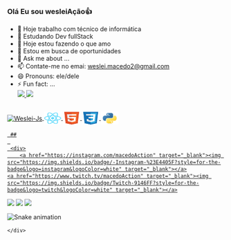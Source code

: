 ### Olá Eu sou wesleiAção👍

- 🔭 Hoje trabalho com técnico de informática
- 🌱  Estudando  Dev fullStack    
- 👯 Hoje estou fazendo o que amo                                            
- 🤔 Estou em busca de oportunidades
- 💬 Ask me about ...             
- 📫 Contate-me no emai: weslei.macedo2@gmail.com    
- 😄 Pronouns: ele/dele
- ⚡ Fun fact: ...
     <div>
  <a href="https://beacons.ai/wesleiAção">
  <img height="180em" src="https://github-readme-stats.vercel.app/api?username=wesleiAção&show_icons=true&theme=dark&include_all_commits=true&count_private=true"/>
  <img height="180em" src="https://github-readme-stats.vercel.app/api/top-langs/?username=wesleiAção&layout=compact&langs_count=7&theme=dark"/>
</div>
 
  <div style="display: inline_block"><br>
    <img align="center" alt="Weslei-Js" heignt="30" width="40" src="https;//raw.githhubusercontent.com/devicons/devicon/master/icons/javascript/javascript-plain.svg">
    <img align="center" alt="Weslei-React" height="30" width="40" src="https://raw.githubusercontent.com/devicons/devicon/master/icons/react/react-original.svg">
    <img align="center" alt="Weslei-HTML" height="30" width="40" src="https://raw.githubusercontent.com/devicons/devicon/master/icons/html5/html5-original.svg">
    <img align="center" alt="Weslei-CSS" height="30" width="40" src="https://raw.githubusercontent.com/devicons/devicon/master/icons/css3/css3-original.svg">
    <img align="center" alt="Weslei-Python" height="30" width="40" src="https://raw.githubusercontent.com/devicons/devicon/master/icons/python/python-original.svg">
</div>

     ##
     
     <div>
        <a href="https://instagram.com/macedoAction" target="_blank"><img src="https://img.shields.io/badge/-Instagram-%23E4405F?style=for-the-badge&logo=instagram&logoColor=white" target="_blank"></a>
 	<a href="https://www.twitch.tv/macedoAction" target="_blank"><img src="https://img.shields.io/badge/Twitch-9146FF?style=for-the-badge&logo=twitch&logoColor=white" target="_blank"></a>
 <a href="https://discord.gg/wagxzStdcR" target="_blank"><img src="https://img.shields.io/badge/Discord-7289DA?style=for-the-badge&logo=discord&logoColor=white" target="_blank"></a> 
  <a href = "mailto:weslei.macedo2@gmail.com"><img src="https://img.shields.io/badge/-Gmail-%23333?style=for-the-badge&logo=gmail&logoColor=white" target="_blank"></a>
  <a href="https://www.linkedin.com/in/weslei-teixeira-45875016a" target="_blank"><img src="https://img.shields.io/badge/-LinkedIn-%230077B5?style=for-the-badge&logo=linkedin&logoColor=white" target="_blank"></a> 
 
  ![Snake animation](https://github.com/wesleiAction/wesleiAction/blob/output/github-contribution-grid-snake.svg)
 
    </div>
